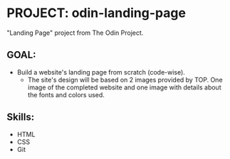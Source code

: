 # PROJECT: odin-landing-page
"Landing Page" project from The Odin Project.

## GOAL:
*   Build a website's landing page from scratch (code-wise).
    *   The site's design will be based on 2 images provided by TOP. One image of the completed website and one image with details about the fonts and colors used. 

##  Skills:
*   HTML
*   CSS
*   Git
